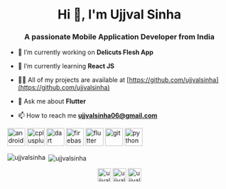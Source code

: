<h1 align="center">Hi 👋, I'm Ujjval Sinha</h1>
<h3 align="center">A passionate Mobile Application Developer from India</h3>

- 🔭 I’m currently working on **Delicuts Flesh App**

- 🌱 I’m currently learning **React JS**

- 👨‍💻 All of my projects are available at [https://github.com/ujjvalsinha](https://github.com/ujjvalsinha)

- 💬 Ask me about **Flutter**

- 📫 How to reach me **ujjvalsinha06@gmail.com**

<p align="left"><img src="https://devicons.github.io/devicon/devicon.git/icons/android/android-original-wordmark.svg" alt="android" width="40" height="40"/> <img src="https://devicons.github.io/devicon/devicon.git/icons/cplusplus/cplusplus-original.svg" alt="cplusplus" width="40" height="40"/> <img src="https://www.vectorlogo.zone/logos/dartlang/dartlang-icon.svg" alt="dart" width="40" height="40"/> <img src="https://www.vectorlogo.zone/logos/firebase/firebase-icon.svg" alt="firebase" width="40" height="40"/> <img src="https://www.vectorlogo.zone/logos/flutterio/flutterio-icon.svg" alt="flutter" width="40" height="40"/> <img src="https://www.vectorlogo.zone/logos/git-scm/git-scm-icon.svg" alt="git" width="40" height="40"/> <img src="https://devicons.github.io/devicon/devicon.git/icons/python/python-original.svg" alt="python" width="40" height="40"/></p>

<p><img align="left" src="https://github-readme-stats.vercel.app/api/top-langs/?username=ujjvalsinha&layout=compact" alt="ujjvalsinha" /></p>

<p>&nbsp;<img align="center" src="https://github-readme-stats.vercel.app/api?username=ujjvalsinha&show_icons=true" alt="ujjvalsinha" /></p>

<p align="center">
<a href="https://linkedin.com/in/ujjval-sinha-8770b114b/" target="blank"><img align="center" src="https://cdn.jsdelivr.net/npm/simple-icons@3.0.1/icons/linkedin.svg" alt="ujjval-sinha-8770b114b/" height="30" width="30" /></a>
<a href="https://fb.com/ujjvalsinha06@gmail.com" target="blank"><img align="center" src="https://cdn.jsdelivr.net/npm/simple-icons@3.0.1/icons/facebook.svg" alt="ujjvalsinha06@gmail.com" height="30" width="30" /></a>
<a href="https://instagram.com/ujjvalsinha/" target="blank"><img align="center" src="https://cdn.jsdelivr.net/npm/simple-icons@3.0.1/icons/instagram.svg" alt="ujjvalsinha/" height="30" width="30" /></a>
</p>
